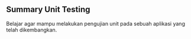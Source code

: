 ## Summary Unit Testing

Belajar agar mampu melakukan pengujian unit pada sebuah aplikasi yang telah dikembangkan.
